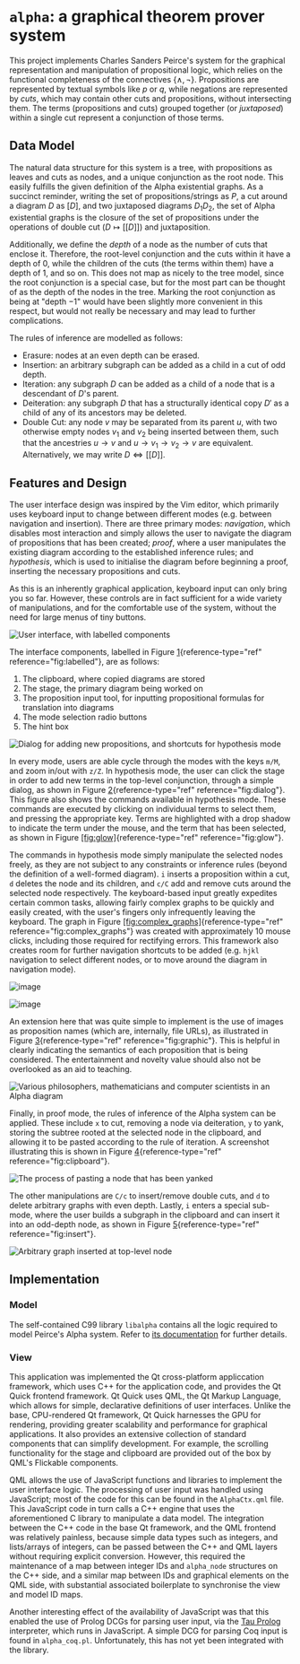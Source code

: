 # `alpha`: a graphical theorem prover system

This project implements Charles Sanders Peirce's system for the
graphical representation and manipulation of propositional logic, which
relies on the functional completeness of the connectives
$\{\land, \lnot\}$. Propositions are represented by textual symbols like
$p$ or $q$, while negations are represented by *cuts*, which may contain
other cuts and propositions, without intersecting them. The terms
(propositions and cuts) grouped together (or *juxtaposed*) within a
single cut represent a conjunction of those terms.

## Data Model

The natural data structure for this system is a tree, with propositions
as leaves and cuts as nodes, and a unique conjunction as the root node.
This easily fulfills the given definition of the Alpha existential
graphs. As a succinct reminder, writing the set of propositions/strings
as $P$, a cut around a diagram $D$ as $[D]$, and two juxtaposed diagrams
$D_1D_2$, the set of Alpha existential graphs is the closure of the set of
propositions under the operations of double cut ($D \mapsto [[D]]$) and juxtaposition.

Additionally, we define the *depth* of a node as the number of cuts that
enclose it. Therefore, the root-level conjunction and the cuts within it
have a depth of 0, while the children of the cuts (the terms within
them) have a depth of 1, and so on. This does not map as nicely to the
tree model, since the root conjunction is a special case, but for the
most part can be thought of as the depth of the nodes in the tree.
Marking the root conjunction as being at "depth $-1$" would have been
slightly more convenient in this respect, but would not really be
necessary and may lead to further complications.

The rules of inference are modelled as follows:
-   Erasure: nodes at an even depth can be erased.
-   Insertion: an arbitrary subgraph can be added as a child in a cut of
    odd depth.
-   Iteration: any subgraph $D$ can be added as a child of a node that
    is a descendant of $D$'s parent.
-   Deiteration: any subgraph $D$ that has a structurally identical copy
    $D'$ as a child of any of its ancestors may be deleted.
-   Double Cut: any node $v$ may be separated from its parent $u$, with
    two otherwise empty nodes $v_1$ and $v_2$ being inserted between
    them, such that the ancestries
    $u \to v$ and $u \to v_1 \to v_2 \to v$ are equivalent.
    Alternatively, we may write $D \Leftrightarrow [[D]].$

## Features and Design

The user interface design was inspired by the Vim editor, which
primarily uses keyboard input to change between different modes
(e.g. between navigation and insertion). There are three primary modes:
*navigation*, which disables most interaction and simply allows the user
to navigate the diagram of propositions that has been created; *proof*,
where a user manipulates the existing diagram according to the
established inference rules; and *hypothesis*, which is used to
initialise the diagram before beginning a proof, inserting the necessary
propositions and cuts.

As this is an inherently graphical application, keyboard input can only
bring you so far. However, these controls are in fact sufficient for a
wide variety of manipulations, and for the comfortable use of the
system, without the need for large menus of tiny buttons.

![User interface, with labelled components ](images/qalpha_labelled.jpg)

The interface components, labelled in
Figure [1](#fig:labelled){reference-type="ref"
reference="fig:labelled"}, are as follows:

1.  The clipboard, where copied diagrams are stored
2.  The stage, the primary diagram being worked on
3.  The proposition input tool, for inputting propositional formulas for
    translation into diagrams
4.  The mode selection radio buttons
5.  The hint box

![Dialog for adding new propositions, and shortcuts for hypothesis
mode ](images/prop_prompt.jpg)

In every mode, users are able cycle through the modes with the keys
`m/M`, and zoom in/out with `z/Z`. In hypothesis mode, the user can
click the stage in order to add new terms in the top-level conjunction,
through a simple dialog, as shown in
Figure [2](#fig:dialog){reference-type="ref" reference="fig:dialog"}.
This figure also shows the commands available in hypothesis mode. These
commands are executed by clicking on individuual terms to select them,
and pressing the appropriate key. Terms are highlighted with a drop
shadow to indicate the term under the mouse, and the term that has been
selected, as shown in
Figure [\[fig:glow\]](#fig:glow){reference-type="ref"
reference="fig:glow"}.

The commands in hypothesis mode simply manipulate the selected nodes
freely, as they are not subject to any constraints or inference rules
(beyond the definition of a well-formed diagram). `i` inserts a
proposition within a cut, `d` deletes the node and its children, and
`c/C` add and remove cuts around the selected node respectively. The
keyboard-based input greatly expedites certain common tasks, allowing
fairly complex graphs to be quickly and easily created, with the user's
fingers only infrequently leaving the keyboard. The graph in
Figure [\[fig:complex_graphs\]](#fig:complex_graphs){reference-type="ref"
reference="fig:complex_graphs"} was created with approximately 10 mouse
clicks, including those required for rectifying errors. This framework
also creates room for further navigation shortcuts to be added
(e.g. `hjkl` navigation to select different nodes, or to move around the
diagram in navigation mode).

![image](images/glow.jpg)

![image](images/complex_graphs.jpg)

An extension here that was quite simple to implement is the use of
images as proposition names (which are, internally, file URLs), as
illustrated in Figure [3](#fig:graphic){reference-type="ref"
reference="fig:graphic"}. This is helpful in clearly indicating the
semantics of each proposition that is being considered. The
entertainment and novelty value should also not be overlooked as an aid
to teaching.

![Various philosophers, mathematicians and computer scientists in an
Alpha diagram ](images/graphic.jpg)

Finally, in proof mode, the rules of inference of the Alpha system can
be applied. These include `x` to cut, removing a node via deiteration,
`y` to yank, storing the subtree rooted at the selected node in the
clipboard, and allowing it to be pasted according to the rule of
iteration. A screenshot illustrating this is shown in
Figure [4](#fig:clipboard){reference-type="ref"
reference="fig:clipboard"}.

![The process of pasting a node that has been yanked ](images/paste.jpg)

The other manipulations are `C/c` to insert/remove double cuts, and `d`
to delete arbitrary graphs with even depth. Lastly, `i` enters a special
sub-mode, where the user builds a subgraph in the clipboard and can
insert it into an odd-depth node, as shown in
Figure [5](#fig:insert){reference-type="ref" reference="fig:insert"}.

![Arbitrary graph inserted at top-level node ](images/insert.jpg)

## Implementation

### Model

The self-contained C99 library `libalpha` contains all the logic required to model
Peirce's Alpha system. Refer to [its documentation](https://github.com/aquohn/libalpha) for further details.

### View

This application was implemented the Qt cross-platform appliccation
framework, which uses C++ for the application code, and provides the Qt
Quick frontend framework. Qt Quick uses QML, the Qt Markup Language,
which allows for simple, declarative definitions of user interfaces.
Unlike the base, CPU-rendered Qt framework, Qt Quick harnesses the GPU
for rendering, providing greater scalability and performance for
graphical applications. It also provides an extensive collection of
standard components that can simplify development. For example, the
scrolling functionality for the stage and clipboard are provided out of
the box by QML's Flickable components.

QML allows the use of JavaScript functions and libraries to implement
the user interface logic. The processing of user input was handled using
JavaScript; most of the code for this can be found in the `AlphaCtx.qml`
file. This JavaScript code in turn calls a C++ engine that uses the
aforementioned C library to manipulate a data model. The integration
between the C++ code in the base Qt framework, and the QML frontend was
relatively painless, because simple data types such as integers, and
lists/arrays of integers, can be passed between the C++ and QML layers
without requiring explicit conversion. However, this required the
maintenance of a map between integer IDs and `alpha_node` structures on
the C++ side, and a similar map between IDs and graphical elements on
the QML side, with substantial associated boilerplate to synchronise the
view and model ID maps.

Another interesting effect of the availability of JavaScript was that
this enabled the use of Prolog DCGs for parsing user input, via the [Tau
Prolog](http://tau-prolog.org/) interpreter, which runs in JavaScript. A
simple DCG for parsing Coq input is found in `alpha_coq.pl`.
Unfortunately, this has not yet been integrated with the library.
